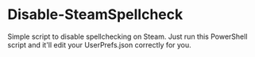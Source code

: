 # Disable-SteamSpellcheck

Simple script to disable spellchecking on Steam. Just run this PowerShell script and it'll edit your UserPrefs.json correctly for you.
